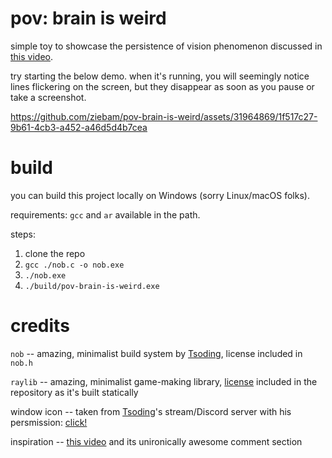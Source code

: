 # pov: brain is weird

simple toy to showcase the persistence of vision phenomenon discussed in [this video](https://www.youtube.com/watch?v=TdTMeNXCnTs).

try starting the below demo. when it's running, you will seemingly notice lines flickering on the screen, but they disappear as soon as you pause or take a screenshot.

https://github.com/ziebam/pov-brain-is-weird/assets/31964869/1f517c27-9b61-4cb3-a452-a46d5d4b7cea


# build

you can build this project locally on Windows (sorry Linux/macOS folks).

requirements: `gcc` and `ar` available in the path.

steps:

1. clone the repo
2. `gcc ./nob.c -o nob.exe`
3. `./nob.exe`
4. `./build/pov-brain-is-weird.exe`

# credits

`nob` -- amazing, minimalist build system by [Tsoding](https://github.com/tsoding), license included in `nob.h`

`raylib` -- amazing, minimalist game-making library, [license](./raylib/raylib-5.0/LICENSE) included in the repository as it's built statically

window icon -- taken from [Tsoding](https://github.com/tsoding)'s stream/Discord server with his persmission: [click!](https://twitchemotes.com/channels/110240192)

inspiration -- [this video](https://www.youtube.com/watch?v=TdTMeNXCnTs) and its unironically awesome comment section
